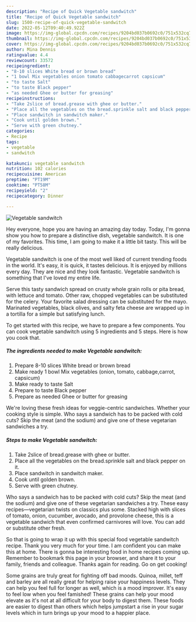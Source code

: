 ```yaml
---
description: "Recipe of Quick Vegetable sandwitch"
title: "Recipe of Quick Vegetable sandwitch"
slug: 1500-recipe-of-quick-vegetable-sandwitch
date: 2022-05-12T09:40:49.922Z
image: https://img-global.cpcdn.com/recipes/9204bd037b0692c0/751x532cq70/vegetable-sandwitch-recipe-main-photo.jpg
thumbnail: https://img-global.cpcdn.com/recipes/9204bd037b0692c0/751x532cq70/vegetable-sandwitch-recipe-main-photo.jpg
cover: https://img-global.cpcdn.com/recipes/9204bd037b0692c0/751x532cq70/vegetable-sandwitch-recipe-main-photo.jpg
author: Mina Dennis
ratingvalue: 4.4
reviewcount: 33572
recipeingredient:
- "8-10 slices White bread or brown bread"
- "1 bowl Mix vegetables onion tomato cabbagecarrot capsicum"
- "to taste Salt"
- "to taste Black pepper"
- "as needed Ghee or butter for greasing"
recipeinstructions:
- "Take 2slice of bread.grease with ghee or butter."
- "Place all the vegetables on the bread.sprinkle salt and black pepper on it."
- "Place sandwitch in sandwitch maker."
- "Cook until golden brown."
- "Serve with green chutney."
categories:
- Recipe
tags:
- vegetable
- sandwitch

katakunci: vegetable sandwitch 
nutrition: 102 calories
recipecuisine: American
preptime: "PT19M"
cooktime: "PT58M"
recipeyield: "2"
recipecategory: Dinner

---
```



![Vegetable sandwitch](https://img-global.cpcdn.com/recipes/9204bd037b0692c0/751x532cq70/vegetable-sandwitch-recipe-main-photo.jpg)

Hey everyone, hope you are having an amazing day today. Today, I'm gonna show you how to prepare a distinctive dish, vegetable sandwitch. It is one of my favorites. This time, I am going to make it a little bit tasty. This will be really delicious.

Vegetable sandwitch is one of the most well liked of current trending foods in the world. It's easy, it is quick, it tastes delicious. It is enjoyed by millions every day. They are nice and they look fantastic. Vegetable sandwitch is something that I've loved my entire life.

Serve this tasty sandwich spread on crusty whole grain rolls or pita bread, with lettuce and tomato. Other raw, chopped vegetables can be substituted for the celery. Your favorite salad dressing can be substituted for the mayo. Marinated vegetables, black olives, and salty feta cheese are wrapped up in a tortilla for a simple but satisfying lunch.


To get started with this recipe, we have to prepare a few components. You can cook vegetable sandwitch using 5 ingredients and 5 steps. Here is how you cook that.

<!--inarticleads1-->

##### The ingredients needed to make Vegetable sandwitch:

1. Prepare 8-10 slices White bread or brown bread
1. Make ready 1 bowl Mix vegetables (onion, tomato, cabbage,carrot, capsicum)
1. Make ready to taste Salt
1. Prepare to taste Black pepper
1. Prepare as needed Ghee or butter for greasing


We&#39;re loving these fresh ideas for veggie-centric sandwiches. Whether your cooking style is simple. Who says a sandwich has to be packed with cold cuts? Skip the meat (and the sodium) and give one of these vegetarian sandwiches a try. 

<!--inarticleads2-->

##### Steps to make Vegetable sandwitch:

1. Take 2slice of bread.grease with ghee or butter.
1. Place all the vegetables on the bread.sprinkle salt and black pepper on it.
1. Place sandwitch in sandwitch maker.
1. Cook until golden brown.
1. Serve with green chutney.


Who says a sandwich has to be packed with cold cuts? Skip the meat (and the sodium) and give one of these vegetarian sandwiches a try. These easy recipes—vegetarian twists on classics plus some. Stacked high with slices of tomato, onion, cucumber, avocado, and provolone cheese, this is a vegetable sandwich that even confirmed carnivores will love. You can add or substitute other fresh. 

So that is going to wrap it up with this special food vegetable sandwitch recipe. Thank you very much for your time. I am confident you can make this at home. There is gonna be interesting food in home recipes coming up. Remember to bookmark this page in your browser, and share it to your family, friends and colleague. Thanks again for reading. Go on get cooking!

Some grains are truly great for fighting off bad moods. Quinoa, millet, teff and barley are all really great for helping raise your happiness levels. They can help you feel full for longer as well, which is a mood improver. It's easy to feel low when you feel famished! These grains can help your mood elevate as it's not at all difficult for your body to digest them. These foods are easier to digest than others which helps jumpstart a rise in your sugar levels which in turn brings up your mood to a happier place.
